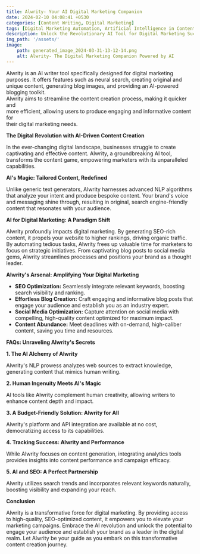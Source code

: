 ```yaml
---
title: Alwrity- Your AI Digital Marketing Companion
date: 2024-02-10 04:08:41 +0530
categories: [Content Writing, Digital Marketing]
tags: [Digital Marketing Automation, Artificial Intelligence in Content Creation]
description: Unlock the Revolutionary AI Tool for Digital Marketing Success- Unleash the Power of Alwrity. AI-driven content creation, SEO optimization, and social media dominance await you. Elevate your marketing strategy today!
img_path: '/assets/'
image:
    path: generated_image_2024-03-31-13-12-14.png
    alt: Alwrity- The Digital Marketing Companion Powered by AI
---
```


Alwrity is an AI writer tool specifically designed for digital marketing        
purposes. It offers features such as neural search, creating original and unique
content, generating blog images, and providing an AI-powered blogging toolkit.  
Alwrity aims to streamline the content creation process, making it quicker and  
more efficient, allowing users to produce engaging and informative content for  
their digital marketing needs.

**The Digital Revolution with AI-Driven Content Creation**

In the ever-changing digital landscape, businesses struggle to create captivating and effective content. Alwrity, a groundbreaking AI tool, transforms the content game, empowering marketers with its unparalleled capabilities.

**AI's Magic: Tailored Content, Redefined**

Unlike generic text generators, Alwrity harnesses advanced NLP algorithms that analyze your intent and produce bespoke content. Your brand's voice and messaging shine through, resulting in original, search engine-friendly content that resonates with your audience.

**AI for Digital Marketing: A Paradigm Shift**

Alwrity profoundly impacts digital marketing. By generating SEO-rich content, it propels your website to higher rankings, driving organic traffic. By automating tedious tasks, Alwrity frees up valuable time for marketers to focus on strategic initiatives. From captivating blog posts to social media gems, Alwrity streamlines processes and positions your brand as a thought leader.

**Alwrity's Arsenal: Amplifying Your Digital Marketing**

* **SEO Optimization:** Seamlessly integrate relevant keywords, boosting search visibility and ranking.
* **Effortless Blog Creation:** Craft engaging and informative blog posts that engage your audience and establish you as an industry expert.
* **Social Media Optimization:** Capture attention on social media with compelling, high-quality content optimized for maximum impact.
* **Content Abundance:** Meet deadlines with on-demand, high-caliber content, saving you time and resources.

**FAQs: Unraveling Alwrity's Secrets**

**1. The AI Alchemy of Alwrity**

Alwrity's NLP prowess analyzes web sources to extract knowledge, generating content that mimics human writing.

**2. Human Ingenuity Meets AI's Magic**

AI tools like Alwrity complement human creativity, allowing writers to enhance content depth and impact.

**3. A Budget-Friendly Solution: Alwrity for All**

Alwrity's platform and API integration are available at no cost, democratizing access to its capabilities.

**4. Tracking Success: Alwrity and Performance**

While Alwrity focuses on content generation, integrating analytics tools provides insights into content performance and campaign efficacy.

**5. AI and SEO: A Perfect Partnership**

Alwrity utilizes search trends and incorporates relevant keywords naturally, boosting visibility and expanding your reach.

**Conclusion**

Alwrity is a transformative force for digital marketing. By providing access to high-quality, SEO-optimized content, it empowers you to elevate your marketing campaigns. Embrace the AI revolution and unlock the potential to engage your audience and establish your brand as a leader in the digital realm. Let Alwrity be your guide as you embark on this transformative content creation journey.
